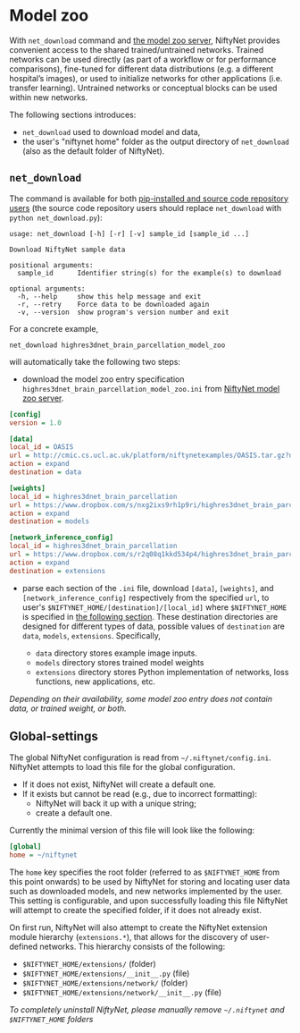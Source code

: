 # Model zoo

With `net_download` command and [the model zoo
server](https://cmiclab.cs.ucl.ac.uk/CMIC/NiftyNetExampleServer/blob/master/model_zoo.md),
NiftyNet provides convenient access to the shared trained/untrained networks.
Trained networks can be used directly (as part of a workflow or for performance
comparisons), fine-tuned for different data distributions (e.g. a different
hospital’s images), or used to initialize networks for other applications (i.e.
transfer learning).  Untrained networks or conceptual blocks can be used within
new networks.

The following sections introduces:
- `net_download` used to download model and data,
- the user's "niftynet home" folder as the output directory of `net_download`
(also as the default folder of NiftyNet).

## `net_download`
The command is available for both [pip-installed and source code repository
users](./installation.html) (the source code repository users should replace
`net_download` with `python net_download.py`):
```text
usage: net_download [-h] [-r] [-v] sample_id [sample_id ...]

Download NiftyNet sample data

positional arguments:
  sample_id      Identifier string(s) for the example(s) to download

optional arguments:
  -h, --help     show this help message and exit
  -r, --retry    Force data to be downloaded again
  -v, --version  show program's version number and exit
```


For a concrete example,
```
net_download highres3dnet_brain_parcellation_model_zoo
```
will automatically take the following two steps:

* download the model zoo entry specification
  `highres3dnet_brain_parcellation_model_zoo.ini` from [NiftyNet model zoo
  server](https://cmiclab.cs.ucl.ac.uk/CMIC/NiftyNetExampleServer/tree/master).

```ini
[config]
version = 1.0

[data]
local_id = OASIS
url = http://cmic.cs.ucl.ac.uk/platform/niftynetexamples/OASIS.tar.gz?dl=1
action = expand
destination = data

[weights]
local_id = highres3dnet_brain_parcellation
url = https://www.dropbox.com/s/nxg2ixs9rh1p9ri/highres3dnet_brain_parcellation_weights.tar.gz?dl=1
action = expand
destination = models

[network_inference_config]
local_id = highres3dnet_brain_parcellation
url = https://www.dropbox.com/s/r2q08q1kkd534p4/highres3dnet_brain_parcellation_config.tar.gz?dl=1
action = expand
destination = extensions
```

* parse each section of the `.ini` file, download `[data]`, `[weights]`, and
   `[network_inference_config]` respectively from the specified `url`, to
   user's `$NIFTYNET_HOME/[destination]/[local_id]` where `$NIFTYNET_HOME` is
   specified in [the following section](#global-settings).  These destination
   directories are designed for different types of data, possible values of
   `destination` are `data`, `models`, `extensions`. Specifically,

  - `data` directory stores example image inputs.
  - `models` directory stores trained model weights
  - `extensions` directory stores Python implementation of
networks, loss functions, new applications, etc.

_Depending on their availability, some model zoo entry does not contain
data, or trained weight, or both._




## Global-settings

The global NiftyNet configuration is read from `~/.niftynet/config.ini`.
NiftyNet attempts to load this file for the global configuration.

* If it does not exist, NiftyNet will create a default one.
* If it exists but cannot be read (e.g., due to incorrect formatting):
  - NiftyNet will back it up with a unique string;
  - create a default one.

Currently the minimal version of this file will look like the following:
```ini
[global]
home = ~/niftynet
```

The `home` key specifies the root folder (referred to as `$NIFTYNET_HOME` from
this point onwards) to be used by NiftyNet for storing and locating user data
such as downloaded models, and new networks implemented by the user.  This
setting is configurable, and upon successfully loading this file NiftyNet will
attempt to create the specified folder, if it does not already exist.

On first run, NiftyNet will also attempt to create the NiftyNet extension
module hierarchy (`extensions.*`), that allows for the discovery of
user-defined networks.  This hierarchy consists of the following:

* `$NIFTYNET_HOME/extensions/` (folder)
* `$NIFTYNET_HOME/extensions/__init__.py` (file)
* `$NIFTYNET_HOME/extensions/network/` (folder)
* `$NIFTYNET_HOME/extensions/network/__init__.py` (file)

_To completely uninstall NiftyNet, please manually remove `~/.niftynet` and
`$NIFTYNET_HOME` folders_
